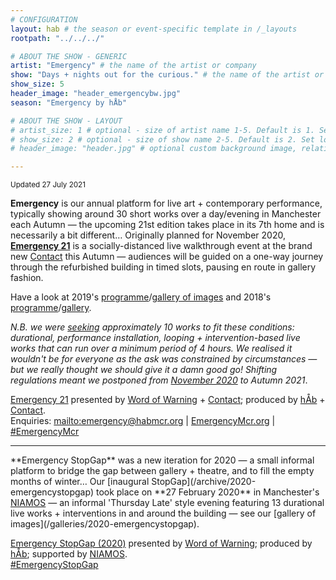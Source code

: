 ```yaml
---
# CONFIGURATION
layout: hab # the season or event-specific template in /_layouts
rootpath: "../../../"

# ABOUT THE SHOW - GENERIC
artist: "Emergency" # the name of the artist or company
show: "Days + nights out for the curious." # the name of the artist or company
show_size: 5
header_image: "header_emergencybw.jpg"   
season: "Emergency by hÅb" 

# ABOUT THE SHOW - LAYOUT
# artist_size: 1 # optional - size of artist name 1-5. Default is 1. Set longer names to lower values
# show_size: 2 # optional - size of show name 2-5. Default is 2. Set longer names to lower values
# header_image: "header.jpg" # optional custom background image, relative to current page

---
```

<small>Updated 27 July 2021</small>        
        
**Emergency** is our annual platform for live art + contemporary performance, typically showing around 30 short works over a day/evening in Manchester each Autumn — the upcoming 21st edition takes place in its 7th home and is necessarily a bit different… Originally planned for November 2020, **[Emergency 21](/current/2021-emergency)** is a socially-distanced live walkthrough event at the brand new <a href="http://contactmcr.com" target="_blank">Contact</a> this Autumn — audiences will be guided on a one-way journey through the refurbished building in timed slots, pausing en route in gallery fashion.        
        
Have a look at 2019's [programme](/archive/2019-emergency)/[gallery of images](/galleries/2019-emergency) and 2018's [programme](/archive/2018-emergency)/[gallery](/galleries/2018-emergency).         
        
*N.B. we were <a href="http://emergencymcr.posthaven.com" target="_blank">seeking</a> approximately 10 works to fit these conditions: durational, performance installation, looping + intervention-based live works that can run over a minimum period of 4 hours. We realised it wouldn't be for everyone as the ask was constrained by circumstances — but we really thought we should give it a damn good go! Shifting regulations meant we postponed from [November 2020](/archive/2020-emergency) to Autumn 2021*.       
        
[Emergency 21](/current/2021-emergency) presented by [Word of Warning](/) + <a href="http://contactmcr.com" target="_blank">Contact</a>; produced by [hÅb](/hab) + <a href="http://contactmcr.com" target="_blank">Contact</a>.         
Enquiries: <mailto:emergency@habmcr.org> | <a href="http://emergencymcr.org" target="_blank">EmergencyMcr.org</a> | <a href="http://twitter.com/hashtag/EmergencyMcr" target="_blank">#EmergencyMcr</a>

<hr>         
**Emergency StopGap** was a new iteration for 2020 — a small informal platform to bridge the gap between gallery + theatre, and to fill the empty months of winter… Our [inaugural StopGap](/archive/2020-emergencystopgap) took place on **27 February 2020** in Manchester's <a href="http://www.niamos.space" target="_blank">NIAMOS</a> — an informal 'Thursday Late' style evening featuring 13 durational live works + interventions in and around the building — see our [gallery of images](/galleries/2020-emergencystopgap).        
       
[Emergency StopGap (2020)](/archive/2020-emergencystopgap) presented by [Word of Warning](/); produced by [hÅb](/hab); supported by <a href="http://www.niamos.space" target="_blank">NIAMOS</a>.        
<a href="http://twitter.com/hashtag/EmergencyStopGap" target="_blank">#EmergencyStopGap</a>
